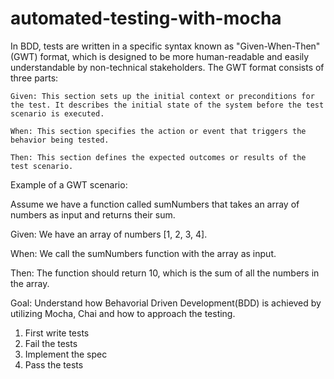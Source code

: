 # automated-testing-with-mocha

In BDD, tests are written in a specific syntax known as "Given-When-Then" (GWT) format, which is designed to be more human-readable and easily understandable by non-technical stakeholders. The GWT format consists of three parts:

    Given: This section sets up the initial context or preconditions for the test. It describes the initial state of the system before the test scenario is executed.

    When: This section specifies the action or event that triggers the behavior being tested.

    Then: This section defines the expected outcomes or results of the test scenario.

Example of a GWT scenario:

Assume we have a function called sumNumbers that takes an array of numbers as input and returns their sum.

Given: We have an array of numbers [1, 2, 3, 4].

When: We call the sumNumbers function with the array as input.

Then: The function should return 10, which is the sum of all the numbers in the array.

Goal: Understand how Behavorial Driven Development(BDD) is achieved by utilizing Mocha, Chai and how to approach the testing.

1. First write tests
2. Fail the tests
3. Implement the spec
4. Pass the tests
